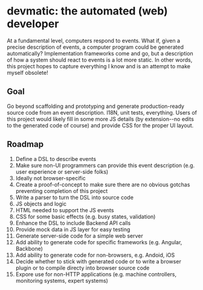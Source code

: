 # devmatic: the automated (web) developer
At a fundamental level, computers respond to events. What if, given a precise description of events, a computer program could be generated automatically? Implementation frameworks come and go, but a description of how a system should react to events is a lot more static. In other words, this project hopes to capture everything I know and is an attempt to make myself obsolete!

## Goal
Go beyond scaffolding and prototyping and generate production-ready source code from an event description. I18N,  unit tests, everything. Users of this project would likely fill in some more JS details (by extension--no edits to the generated code of course) and provide CSS for the proper UI layout.

## Roadmap
1. Define a DSL to describe events
  1. Make sure non-UI programmers can provide this event description (e.g. user experience or server-side folks)
  2. Ideally not browser-specific
1. Create a proof-of-concept to make sure there are no obvious gotchas preventing completion of this project
1. Write a parser to turn the DSL into source code
  1. JS objects and logic
  1. HTML needed to support the JS events
  1. CSS for some basic effects (e.g. busy states, validation)
1. Enhance the DSL to include Backend API calls
  1. Provide mock data in JS layer for easy testing
  1. Generate server-side code for a simple web server
1. Add ability to generate code for specific frameworks (e.g. Angular, Backbone)
1. Add ability to generate code for non-browsers, e.g. Andoid, iOS
1. Decide whether to stick with generated code or to write a browser plugin or to compile directy into browser source code
1. Expore use for non-HTTP applications (e.g. machine controllers, monitoring systems, expert systems)
